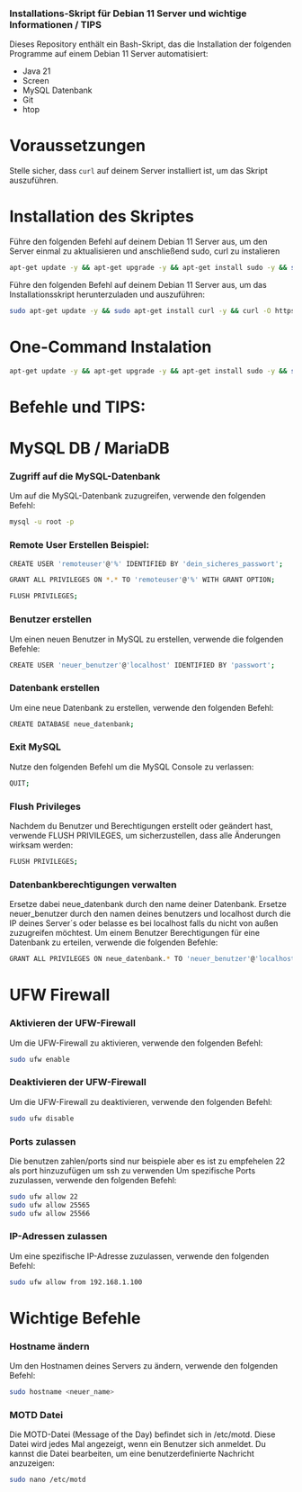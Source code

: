 ### Installations-Skript für Debian 11 Server und wichtige Informationen / TIPS

Dieses Repository enthält ein Bash-Skript, das die Installation der folgenden Programme auf einem Debian 11 Server automatisiert:

- Java 21
- Screen
- MySQL Datenbank
- Git
- htop


# Voraussetzungen

Stelle sicher, dass `curl` auf deinem Server installiert ist, um das Skript auszuführen.


# Installation des Skriptes
Führe den folgenden Befehl auf deinem Debian 11 Server aus, um den Server einmal zu aktualisieren und anschließend sudo, curl zu instalieren 

```bash
apt-get update -y && apt-get upgrade -y && apt-get install sudo -y && sudo apt-get install curl -y
```

Führe den folgenden Befehl auf deinem Debian 11 Server aus, um das Installationsskript herunterzuladen und auszuführen:

```bash
sudo apt-get update -y && sudo apt-get install curl -y && curl -O https://raw.githubusercontent.com/Snenjih/install_script/refs/heads/main/install_script.sh && chmod +x install_script.sh && ./install_script.sh
```


# One-Command Instalation

```bash
apt-get update -y && apt-get upgrade -y && apt-get install sudo -y && sudo apt-get install curl -y && curl -O https://raw.githubusercontent.com/Snenjih/install_script/refs/heads/main/install_script.sh && chmod +x install_script.sh && ./install_script.sh
```




# Befehle und TIPS:
# MySQL DB / MariaDB
### Zugriff auf die MySQL-Datenbank
Um auf die MySQL-Datenbank zuzugreifen, verwende den folgenden Befehl:
```bash
mysql -u root -p
```

### Remote User Erstellen Beispiel:
```bash
CREATE USER 'remoteuser'@'%' IDENTIFIED BY 'dein_sicheres_passwort';
```

```bash
GRANT ALL PRIVILEGES ON *.* TO 'remoteuser'@'%' WITH GRANT OPTION;
```

```bash
FLUSH PRIVILEGES;
```



### Benutzer erstellen
Um einen neuen Benutzer in MySQL zu erstellen, verwende die folgenden Befehle:
```bash
CREATE USER 'neuer_benutzer'@'localhost' IDENTIFIED BY 'passwort';
```

### Datenbank erstellen
Um eine neue Datenbank zu erstellen, verwende den folgenden Befehl:
```bash
CREATE DATABASE neue_datenbank;
```

### Exit MySQL
Nutze den folgenden Befehl um die MySQL Console zu verlassen:
```bash
QUIT;
```

### Flush Privileges
Nachdem du Benutzer und Berechtigungen erstellt oder geändert hast, verwende FLUSH PRIVILEGES, um sicherzustellen, dass alle Änderungen wirksam werden:
```bash
FLUSH PRIVILEGES;
```


### Datenbankberechtigungen verwalten
Ersetze dabei neue_datenbank durch den name deiner Datenbank.
Ersetze neuer_benutzer durch den namen deines benutzers und localhost durch die IP deines Server´s oder belasse es bei localhost falls du nicht von außen zuzugreifen möchtest.
Um einem Benutzer Berechtigungen für eine Datenbank zu erteilen, verwende die folgenden Befehle:
```bash
GRANT ALL PRIVILEGES ON neue_datenbank.* TO 'neuer_benutzer'@'localhost';
```

# UFW Firewall
### Aktivieren der UFW-Firewall
Um die UFW-Firewall zu aktivieren, verwende den folgenden Befehl:
```bash
sudo ufw enable
```

### Deaktivieren der UFW-Firewall
Um die UFW-Firewall zu deaktivieren, verwende den folgenden Befehl:
```bash
sudo ufw disable
```

### Ports zulassen
Die benutzen zahlen/ports sind nur beispiele aber es ist zu empfehelen 22 als port hinzuzufügen um ssh zu verwenden
Um spezifische Ports zuzulassen, verwende den folgenden Befehl:
```bash
sudo ufw allow 22
sudo ufw allow 25565
sudo ufw allow 25566
```

### IP-Adressen zulassen
Um eine spezifische IP-Adresse zuzulassen, verwende den folgenden Befehl:
```bash
sudo ufw allow from 192.168.1.100
```


# Wichtige Befehle
### Hostname ändern
Um den Hostnamen deines Servers zu ändern, verwende den folgenden Befehl:
```bash
sudo hostname <neuer_name>
```

### MOTD Datei
Die MOTD-Datei (Message of the Day) befindet sich in /etc/motd. Diese Datei wird jedes Mal angezeigt, wenn ein Benutzer sich anmeldet. Du kannst die Datei bearbeiten, um eine benutzerdefinierte Nachricht anzuzeigen:
```bash
sudo nano /etc/motd
```

